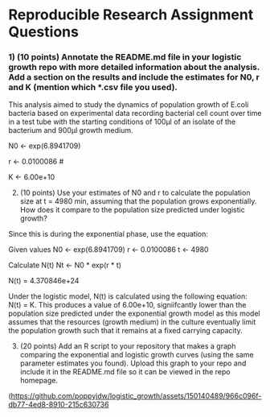 # Reproducible Research Assignment Questions

### 1) (10 points) Annotate the README.md file in your logistic growth repo with more detailed information about the analysis. Add a section on the results and include the estimates for N0, r and K (mention which *.csv file you used).

This analysis aimed to study the dynamics of population growth of E.coli bacteria based on experimental data recording bacterial cell count over time in a test tube with the starting conditions of 100µl of an isolate of the bacterium and 900µl growth medium. 

  N0 <- exp(6.8941709) 
  
  r <- 0.0100086 #
  
  K <- 6.00e+10

2) (10 points) Use your estimates of N0 and r to calculate the population
size at t = 4980 min, assuming that the population grows exponentially.
How does it compare to the population size predicted under logistic
growth?

Since this is during the exponential phase, use the equation: 

Given values
N0 <- exp(6.8941709)
r <- 0.0100086
t <- 4980

Calculate N(t)
Nt <- N0 * exp(r * t)

N(t) = 4.370846e+24

Under the logistic model, N(t) is calculated using the following equation: N(t) = K. 
This produces a value of 6.00e+10, signiifcantly lower than the population size predicted under the exponential growth model as this model assumes that the resources (growth medium) in the culture eventually limit the population growth such that it remains at a fixed carrying capacity. 

3) (20 points) Add an R script to your repository that makes a graph
comparing the exponential and logistic growth curves (using the same
parameter estimates you found). Upload this graph to your repo and
include it in the README.md file so it can be viewed in the repo
homepage.

(https://github.com/poppyjdw/logistic_growth/assets/150140489/966c096f-db77-4ed8-8910-215c630736


